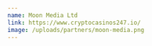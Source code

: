 ```yaml
---
name: Moon Media Ltd
link: https://www.cryptocasinos247.io/
image: /uploads/partners/moon-media.png
---
```


